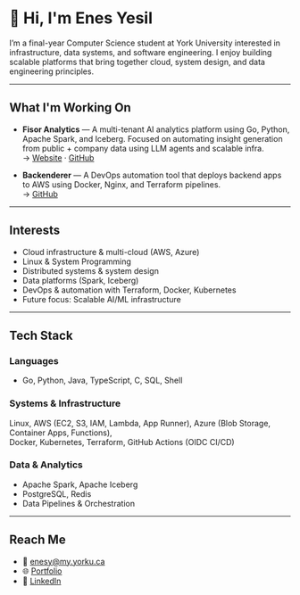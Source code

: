 # 👋 Hi, I'm Enes Yesil

I’m a final-year Computer Science student at York University interested in infrastructure, data systems, and software engineering. I enjoy building scalable platforms that bring together cloud, system design, and data engineering principles.

---

##  What I'm Working On

- **Fisor Analytics** — A multi-tenant AI analytics platform using Go, Python, Apache Spark, and Iceberg. Focused on automating insight generation from public + company data using LLM agents and scalable infra.  
  → [Website](https://fisoranalytics.org) · [GitHub](https://github.com/Fisor-Analytics)

- **Backenderer** — A DevOps automation tool that deploys backend apps to AWS using Docker, Nginx, and Terraform pipelines.  
  → [GitHub](https://github.com/enesyesil/backenderer)

---

## Interests  

- Cloud infrastructure & multi-cloud (AWS, Azure)  
- Linux & System Programming  
- Distributed systems & system design  
- Data platforms (Spark, Iceberg)  
- DevOps & automation with Terraform, Docker, Kubernetes  
- Future focus: Scalable AI/ML infrastructure  

---

## Tech Stack  

### Languages  
- Go, Python, Java, TypeScript, C, SQL, Shell  

### Systems & Infrastructure  
Linux, AWS (EC2, S3, IAM, Lambda, App Runner), Azure (Blob Storage, Container Apps, Functions),  
Docker, Kubernetes, Terraform, GitHub Actions (OIDC CI/CD) 

### Data & Analytics  
- Apache Spark, Apache Iceberg  
- PostgreSQL, Redis  
- Data Pipelines & Orchestration  

---

## Reach Me

- 📧 [enesy@my.yorku.ca](mailto:enesy@my.yorku.ca)  
- 🌐 [Portfolio](https://enesyesil.me)  
- 💼 [LinkedIn](https://www.linkedin.com/in/enes-yesil-723080184/)


